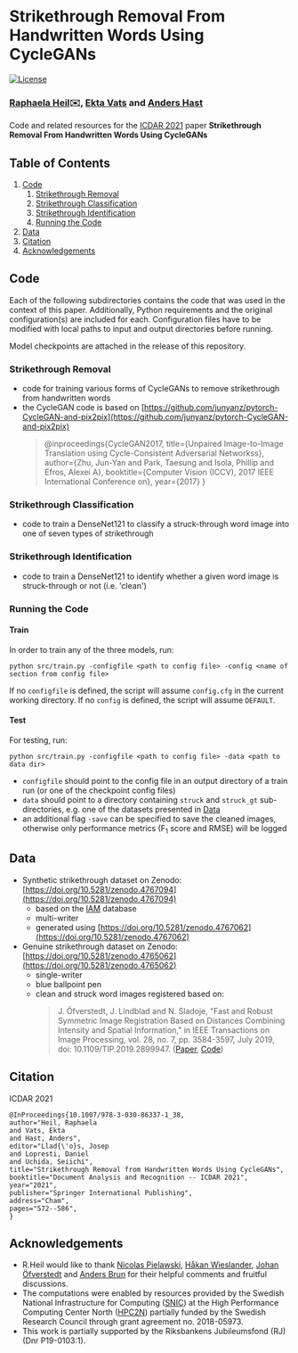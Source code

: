 # Strikethrough Removal From Handwritten Words Using CycleGANs

[![License](https://img.shields.io/badge/License-MIT-blue.svg?style=flat-square)](https://opensource.org/licenses/MIT)

### [Raphaela Heil](mailto:raphaela.heil@it.uu.se):envelope:, [Ekta Vats](ekta.vats@it.uu.se) and [Anders Hast](anders.hast@it.uu.se)

Code and related resources for the [ICDAR 2021](https://icdar2021.org/) paper **Strikethrough Removal From Handwritten Words Using CycleGANs**

## Table of Contents
1. [Code](#code)
    1. [Strikethrough Removal](#strikethrough-removal)
    2. [Strikethrough Classification](#strikethrough-classification)
    3. [Strikethrough Identification](#strikethrough-identification)
    4. [Running the Code](#running-the-code)
2. [Data](#data)
3. [Citation](#citation)
4. [Acknowledgements](#acknowledgements)

## Code
Each of the following subdirectories contains the code that was used in the context of this paper. Additionally, Python requirements and the original configuration(s) are included for each. Configuration files have to be modified with local paths to input and output directories before running.

Model checkpoints are attached in the release of this repository.

### Strikethrough Removal
- code for training various forms of CycleGANs to remove strikethrough from handwritten words
- the CycleGAN code is based on [https://github.com/junyanz/pytorch-CycleGAN-and-pix2pix](https://github.com/junyanz/pytorch-CycleGAN-and-pix2pix)
  > @inproceedings{CycleGAN2017,
  title={Unpaired Image-to-Image Translation using Cycle-Consistent Adversarial Networkss},
  author={Zhu, Jun-Yan and Park, Taesung and Isola, Phillip and Efros, Alexei A},
  booktitle={Computer Vision (ICCV), 2017 IEEE International Conference on},
  year={2017}
}

### Strikethrough Classification
- code to train a DenseNet121 to classify a struck-through word image into one of seven types of strikethrough

### Strikethrough Identification
- code to train a DenseNet121 to identify whether a given word image is struck-through or not (i.e. 'clean')

### Running the Code

#### Train
In order to train any of the three models, run:
```
python src/train.py -configfile <path to config file> -config <name of section from config file>
```

If no `configfile` is defined, the script will assume `config.cfg` in the current working directory. If no `config` is defined, the script will assume `DEFAULT`.

#### Test
For testing, run:
```
python src/train.py -configfile <path to config file> -data <path to data dir>
```
- `configfile` should point to the config file in an output directory of a train run (or one of the checkpoint config files)
- `data` should point to a directory containing `struck` and `struck_gt` sub-directories, e.g. one of the datasets presented in [Data](#data)
- an additional flag `-save` can be specified to save the cleaned images, otherwise only performance metrics (F<sub>1</sub> score and RMSE) will be logged


## Data
- Synthetic strikethrough dataset on Zenodo: [https://doi.org/10.5281/zenodo.4767094](https://doi.org/10.5281/zenodo.4767094)
  - based on the [IAM](https://fki.tic.heia-fr.ch/databases/iam-handwriting-database) database
  - multi-writer
  - generated using [https://doi.org/10.5281/zenodo.4767062](https://doi.org/10.5281/zenodo.4767062)
- Genuine strikethrough dataset on Zenodo: [https://doi.org/10.5281/zenodo.4765062](https://doi.org/10.5281/zenodo.4765062)
  - single-writer
  - blue ballpoint pen
  - clean and struck word images registered based on:
    >J. Öfverstedt, J. Lindblad and N. Sladoje, "Fast and Robust Symmetric Image Registration Based on Distances Combining Intensity and Spatial Information," in IEEE Transactions on Image Processing, vol. 28, no. 7, pp. 3584-3597, July 2019, doi: 10.1109/TIP.2019.2899947.
    ([Paper](https://ieeexplore.ieee.org/document/8643403), [Code](https://github.com/MIDA-group/py_alpha_amd_release))

## Citation
ICDAR 2021
```
@InProceedings{10.1007/978-3-030-86337-1_38,
author="Heil, Raphaela
and Vats, Ekta
and Hast, Anders",
editor="Llad{\'o}s, Josep
and Lopresti, Daniel
and Uchida, Seiichi",
title="Strikethrough Removal from Handwritten Words Using CycleGANs",
booktitle="Document Analysis and Recognition -- ICDAR 2021",
year="2021",
publisher="Springer International Publishing",
address="Cham",
pages="572--586",
}
```

## Acknowledgements
- R.Heil would like to thank [Nicolas Pielawski](https://scholar.google.se/citations?user=MmqXB5oAAAAJ), [Håkan Wieslander](https://scholar.google.se/citations?user=PLJ8O9MAAAAJ), [Johan Öfverstedt](https://scholar.google.se/citations?user=GMminVMAAAAJ) and [Anders Brun](https://scholar.google.se/citations?user=LQ4p1qQAAAAJ) for their helpful comments and fruitful discussions.
- The computations were enabled by resources provided by the Swedish National Infrastructure for Computing ([SNIC](https://snic.se/)) at the High Performance Computing Center North ([HPC2N](https://www.hpc2n.umu.se/)) partially funded by the Swedish Research Council through grant agreement no. 2018-05973. 
- This work is partially supported by the Riksbankens Jubileumsfond (RJ) (Dnr P19-0103:1).
